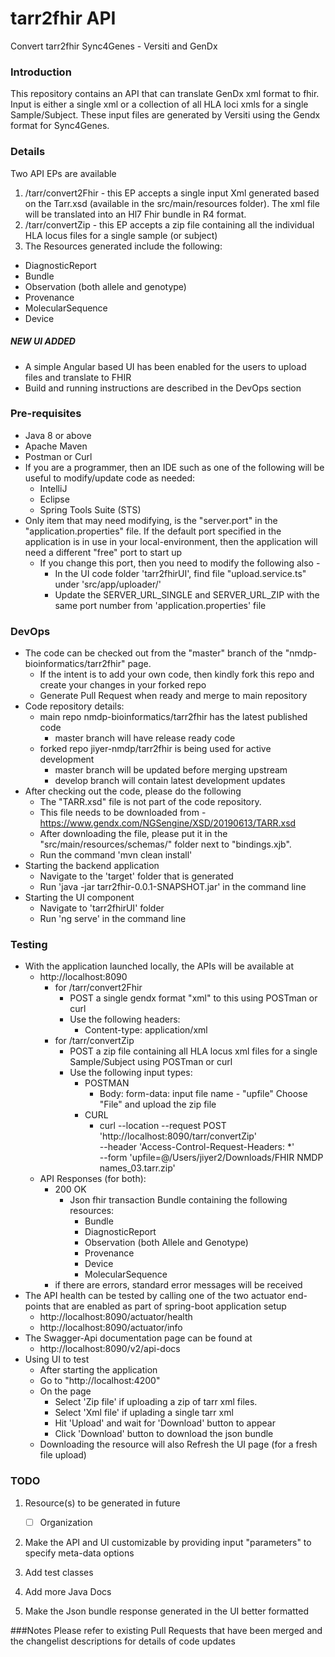# tarr2fhir API
Convert tarr2fhir Sync4Genes - Versiti and GenDx


### Introduction
This repository contains an API that can translate GenDx xml format to fhir. Input is either a single xml or a collection of all HLA loci xmls for a single Sample/Subject. These input files are generated by Versiti using the Gendx format for Sync4Genes.


### Details
Two API EPs are available 
 1. /tarr/convert2Fhir - this EP accepts a single input Xml generated based on the Tarr.xsd (available in the src/main/resources folder). The xml file will be translated into an Hl7 Fhir bundle in R4 format.
 2. /tarr/convertZip - this EP accepts a zip file containing all the individual HLA locus files for a single sample (or subject)
 3. The Resources generated include the following:
   - DiagnosticReport
   - Bundle
   - Observation (both allele and genotype)
   - Provenance
   - MolecularSequence
   - Device
   
##### NEW UI ADDED
- A simple Angular based UI has been enabled for the users to upload files and translate to FHIR
- Build and running instructions are described in the DevOps section

### Pre-requisites
- Java 8 or above
- Apache Maven
- Postman or Curl
- If you are a programmer, then an IDE such as one of the following will be useful to modify/update code as needed:
   - IntelliJ 
   - Eclipse
   - Spring Tools Suite (STS) 
- Only item that may need modifying, is the "server.port" in the "application.properties" file. If the default port specified in the application is in use in your local-environment, then the application will need a different "free" port to start up
  - If you change this port, then you need to modify the following also -
    - In the UI code folder 'tarr2fhirUI', find file "upload.service.ts" under 'src/app/uploader/'
    - Update the SERVER_URL_SINGLE and SERVER_URL_ZIP with the same port number from 'application.properties' file

### DevOps 
- The code can be checked out from the "master" branch of the "nmdp-bioinformatics/tarr2fhir" page.
   - If the intent is to add your own code, then kindly fork this repo and create your changes in your forked repo
   - Generate Pull Request when ready and merge to main repository
- Code repository details:
   - main repo nmdp-bioinformatics/tarr2fhir has the latest published code
        - master branch will have release ready code
   - forked repo jiyer-nmdp/tarr2fhir is being used for active development
        - master branch will be updated before merging upstream
        - develop branch will contain latest development updates   
- After checking out the code, please do the following 
   - The "TARR.xsd" file is not part of the code repository. 
   - This file needs to be downloaded from - https://www.gendx.com/NGSengine/XSD/20190613/TARR.xsd
   - After downloading the file, please put it in the "src/main/resources/schemas/" folder next to "bindings.xjb".
   - Run the command 'mvn clean install'
- Starting the backend application
   - Navigate to the 'target' folder that is generated
   - Run 'java -jar tarr2fhir-0.0.1-SNAPSHOT.jar' in the command line
- Starting the UI component
   - Navigate to 'tarr2fhirUI' folder
   - Run 'ng serve' in the command line
   
### Testing
- With the application launched locally, the APIs will be available at
  - http://localhost:8090
    - for /tarr/convert2Fhir
      - POST a single gendx format "xml" to this using POSTman or curl
      - Use the following headers: 
        - Content-type: application/xml
    - for /tarr/convertZip
      - POST a zip file containing all HLA locus xml files for a single Sample/Subject using POSTman or curl    
      - Use the following input types:
        - POSTMAN
          - Body: form-data: input file name - "upfile"
                             Choose "File" and upload the zip file
        - CURL
          - curl --location --request POST 'http://localhost:8090/tarr/convertZip' \
            --header 'Access-Control-Request-Headers: *' \
            --form 'upfile=@/Users/jiyer2/Downloads/FHIR NMDP names_03.tarr.zip' 
  - API Responses (for both):
    - 200 OK
      - Json fhir transaction Bundle containing the following resources:
         - Bundle
         - DiagnosticReport
         - Observation (both Allele and Genotype)
         - Provenance
         - Device
         - MolecularSequence
    - if there are errors, standard error messages will be received 
- The API health can be tested by calling one of the two actuator end-points that are enabled as part of spring-boot application setup
  - http://localhost:8090/actuator/health
  - http://localhost:8090/actuator/info
- The Swagger-Api documentation page can be found at 
  - http://localhost:8090/v2/api-docs 
- Using UI to test
  - After starting the application 
  - Go to "http://localhost:4200"
  - On the page 
      - Select 'Zip file' if uploading a zip of tarr xml files. 
      - Select 'Xml file' if uplading a single tarr xml
      - Hit 'Upload' and wait for 'Download' button to appear
      - Click 'Download' button to download the json bundle 
  - Downloading the resource will also Refresh the UI page (for a fresh file upload)
 
### TODO
1. Resource(s) to be generated in future
     - [ ] Organization

2. Make the API and UI customizable by providing input "parameters" to specify meta-data options

3. Add test classes

4. Add more Java Docs

5. Make the Json bundle response generated in the UI better formatted


###Notes
Please refer to existing Pull Requests that have been merged and the changelist descriptions for details of code updates